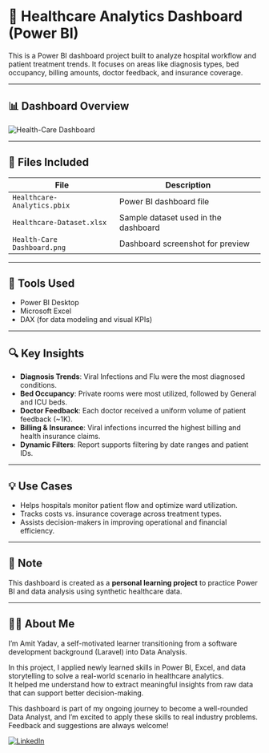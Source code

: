 # 🏥 Healthcare Analytics Dashboard (Power BI)

This is a Power BI dashboard project built to analyze hospital workflow and patient treatment trends. It focuses on areas like diagnosis types, bed occupancy, billing amounts, doctor feedback, and insurance coverage.

---

## 📊 Dashboard Overview

![Health-Care Dashboard](https://github.com/user-attachments/assets/8adbcd5a-932d-4a7d-8aec-c1ba1ddf337f)


---

## 📁 Files Included

| File | Description |
|------|-------------|
| `Healthcare-Analytics.pbix` | Power BI dashboard file |
| `Healthcare-Dataset.xlsx` | Sample dataset used in the dashboard |
| `Health-Care Dashboard.png` | Dashboard screenshot for preview |

---

## 🧩 Tools Used

- Power BI Desktop
- Microsoft Excel
- DAX (for data modeling and visual KPIs)

---

## 🔍 Key Insights

- **Diagnosis Trends**: Viral Infections and Flu were the most diagnosed conditions.
- **Bed Occupancy**: Private rooms were most utilized, followed by General and ICU beds.
- **Doctor Feedback**: Each doctor received a uniform volume of patient feedback (~1K).
- **Billing & Insurance**: Viral infections incurred the highest billing and health insurance claims.
- **Dynamic Filters**: Report supports filtering by date ranges and patient IDs.

---

## 💡 Use Cases

- Helps hospitals monitor patient flow and optimize ward utilization.
- Tracks costs vs. insurance coverage across treatment types.
- Assists decision-makers in improving operational and financial efficiency.

---

## 📌 Note

This dashboard is created as a **personal learning project** to practice Power BI and data analysis using synthetic healthcare data.

---

## 🙋‍♂️ About Me

I’m Amit Yadav, a self-motivated learner transitioning from a software development background (Laravel) into Data Analysis.

In this project, I applied newly learned skills in Power BI, Excel, and data storytelling to solve a real-world scenario in healthcare analytics.  
It helped me understand how to extract meaningful insights from raw data that can support better decision-making.

This dashboard is part of my ongoing journey to become a well-rounded Data Analyst, and I’m excited to apply these skills to real industry problems.  
Feedback and suggestions are always welcome!

[![LinkedIn](https://img.shields.io/badge/LinkedIn-Connect-blue)](https://www.linkedin.com/in/amit-yadav-da/) <!-- Replace with your LinkedIn -->
